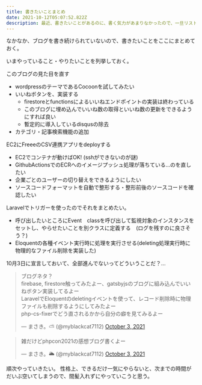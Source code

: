 ```yaml
---
title: 書きたいことまとめ
date: 2021-10-12T05:07:52.822Z
description: 最近、書きたいことがあるのに、書く気力があまりなかったので、一旦リストにあげておいて順次書いていく作戦にする。
---
```

なかなか、ブログを書き続けられていないので、書きたいことをここにまとめておく。

いまやっていること・やりたいことを列挙しておく。

このブログの見た目を直す
* wordpressのテーマであるCocoonを試してみたい
* いいねボタンを、実装する
  * firestoreとfunctionsによるいいねエンドポイントの実装は終わっている
  * このブログに埋め込んでいいね数の取得といいね数の更新をできるようにすれば良い
  * 暫定的に導入しているdisqusの除去
* カテゴリ・記事検索機能の追加

EC2にFreeeのCSV連携アプリをdeployする
* EC2でコンテナが動けばOK! (sshができないのが謎)
* GithubActionsでのECRへのイメージプッシュ処理が落ちている...のを直したい
* 企業ごとのユーザーの切り替えをできるようにしたい
* ソースコードフォーマットを自動で整形する・整形前後のソースコードを確認したい

Laravelでトリガーを使ったのでそれをまとめたい。
* 呼び出したいところにEvent　classを呼び出して監視対象のインスタンスをセットし、やらせたいことを別クラスに定義する　(ログを残すのに良さそう？) 
* Eloquentの各種イベント実行時に処理を実行させる(deleting処理実行時に物理的なファイル削除を実装した)

10月3日に宣言しておいて、全部進んでないってどういうことだ？... 

<blockquote class="twitter-tweet"><p lang="ja" dir="ltr">ブログネタ？<br>firebase, firestore触ってみたよー、gatsbyjsのブログに組み込んでいいねボタン実装してるよー<br>LaravelでEloquentのdeletingイベントを使って、レコード削除時に物理ファイルも削除するようにしてみたよー<br>php-cs-fixerでどう直されるかから自分の癖を見てみるよー</p>&mdash; まさき。⛅ (@myblackcat7112) <a href="https://twitter.com/myblackcat7112/status/1444599743049453568?ref_src=twsrc%5Etfw">October 3, 2021</a></blockquote> 


<blockquote class="twitter-tweet"><p lang="ja" dir="ltr">雑だけどphpcon2021の感想ブログ書くよー</p>&mdash; まさき。🌥️ (@myblackcat7112) <a href="https://twitter.com/myblackcat7112/status/1444599744496504844?ref_src=twsrc%5Etfw">October 3, 2021</a></blockquote> 
   

順次やっていきたい。
性格上、できるだけ一気にやらないと、次までの時間がだいぶ空いてしまうので、間髪入れずにやっていこうと思う。